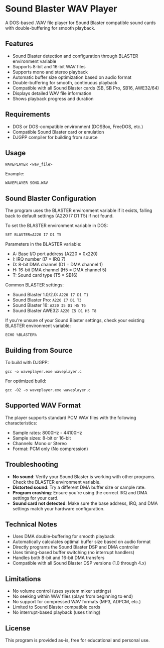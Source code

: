 # Sound Blaster WAV Player

A DOS-based .WAV file player for Sound Blaster compatible sound cards with double-buffering for smooth playback.

## Features

- Sound Blaster detection and configuration through BLASTER environment variable
- Supports 8-bit and 16-bit WAV files
- Supports mono and stereo playback
- Automatic buffer size optimization based on audio format
- Double-buffering for smooth, continuous playback
- Compatible with all Sound Blaster cards (SB, SB Pro, SB16, AWE32/64)
- Displays detailed WAV file information
- Shows playback progress and duration

## Requirements

- DOS or DOS-compatible environment (DOSBox, FreeDOS, etc.)
- Compatible Sound Blaster card or emulation
- DJGPP compiler for building from source

## Usage

```
WAVEPLAYER <wav_file>
```

Example:
```
WAVEPLAYER SONG.WAV
```

## Sound Blaster Configuration

The program uses the BLASTER environment variable if it exists, falling back to default settings (A220 I7 D1 T5) if not found.

To set the BLASTER environment variable in DOS:
```
SET BLASTER=A220 I7 D1 T5
```

Parameters in the BLASTER variable:
- A: Base I/O port address (A220 = 0x220)
- I: IRQ number (I7 = IRQ 7)
- D: 8-bit DMA channel (D1 = DMA channel 1)
- H: 16-bit DMA channel (H5 = DMA channel 5) 
- T: Sound card type (T5 = SB16)

Common BLASTER settings:
- Sound Blaster 1.0/2.0: `A220 I7 D1 T1`
- Sound Blaster Pro: `A220 I7 D1 T3`
- Sound Blaster 16: `A220 I5 D1 H5 T6`
- Sound Blaster AWE32: `A220 I5 D1 H5 T8`

If you're unsure of your Sound Blaster settings, check your existing BLASTER environment variable:
```
ECHO %BLASTER%
```

## Building from Source

To build with DJGPP:
```
gcc -o waveplayer.exe waveplayer.c
```

For optimized build:
```
gcc -O2 -o waveplayer.exe waveplayer.c
```

## Supported WAV Format

The player supports standard PCM WAV files with the following characteristics:
- Sample rates: 8000Hz - 44100Hz 
- Sample sizes: 8-bit or 16-bit
- Channels: Mono or Stereo
- Format: PCM only (No compression)

## Troubleshooting

- **No sound**: Verify your Sound Blaster is working with other programs. Check the BLASTER environment variable.
- **Distorted sound**: Try a different DMA buffer size or sample rate.
- **Program crashing**: Ensure you're using the correct IRQ and DMA settings for your card.
- **Sound card not detected**: Make sure the base address, IRQ, and DMA settings match your hardware configuration.

## Technical Notes

- Uses DMA double-buffering for smooth playback
- Automatically calculates optimal buffer size based on audio format
- Directly programs the Sound Blaster DSP and DMA controller
- Uses timing-based buffer switching (no interrupt handlers)
- Handles both 8-bit and 16-bit DMA transfers
- Compatible with all Sound Blaster DSP versions (1.0 through 4.x)

## Limitations

- No volume control (uses system mixer settings)
- No seeking within WAV files (plays from beginning to end)
- No support for compressed WAV formats (MP3, ADPCM, etc.)
- Limited to Sound Blaster compatible cards
- No interrupt-based playback (uses timing)

## License

This program is provided as-is, free for educational and personal use.
